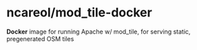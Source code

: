 # ncareol/mod_tile-docker

**Docker** image for running Apache w/ mod_tile, for serving static, pregenerated OSM tiles
